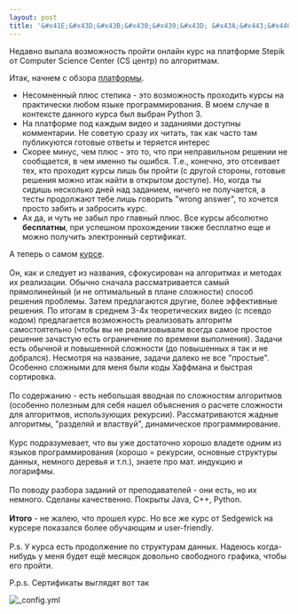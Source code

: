 ```yaml
---
layout: post
title: '&#x41E;&#x43D;&#x43B;&#x430;&#x439;&#x43D; &#x43A;&#x443;&#x440;&#x441;: &#x22;&#x410;&#x43B;&#x433;&#x43E;&#x440;&#x438;&#x442;&#x43C;&#x44B;: &#x442;&#x435;&#x43E;&#x440;&#x438;&#x44F; &#x438; &#x43F;&#x440;&#x430;&#x43A;&#x442;&#x438;&#x43A;&#x430;. &#x41C;&#x435;&#x442;&#x43E;&#x434;&#x44B;&#x22;'
---
```

<p>
	Недавно выпала возможность пройти онлайн курс на платформе Stepik от Computer Science Center (CS центр) по алгоритмам. 
</p>

<p>
	Итак, начнем с обзора <a href = "https://stepik.org">платформы</a>. 
	<ul>
		<li>Несомненный плюс степика - это возможность проходить курсы на практически любом языке программирования. В моем случае в контексте данного курса был выбран Python 3. </li>
		<li>На платформе под каждым видео и заданиями доступны комментарии. Не советую сразу их читать, так как часто там публикуются готовые ответы и теряется интерес </li>
		<li>Скорее минус, чем плюс - это то, что при неправильном решении не сообщается, в чем именно ты ошибся. Т.е., конечно, это отсеивает тех, кто проходит курсы лишь бы пройти (с другой стороны, готовые решения можно итак найти в открытом доступе). Но, когда ты сидишь несколько дней над заданием, ничего не получается, а тесты продолжают тебе лишь говорить "wrong answer", то хочется просто забить и забросить курс. </li>
		<li>Ах да, и чуть не забыл про главный плюс. Все курсы абсолютно <b>бесплатны</b>, при успешном прохождении также бесплатно еще и можно получить электронный сертификат.  </li>
	</ul>
	А теперь о самом <a href = "https://stepik.org/course/217">курсе</a>. <br/><br/>
	Он, как и следует из названия, сфокусирован на алгоритмах и методах их реализации. Обычно сначала рассматривается самый прямолинейный (и не оптимальный в плане сложности) способ решения проблемы. Затем предлагаются другие, более эффективные решения. По итогам в среднем 3-4х теоретических видео (с псевдо кодом) предлагается возможность реализовать алгоритм самостоятельно (чтобы вы не реализовывали всегда самое простое решение зачастую есть ограничение по времени выполнения). Задачи есть обычной и повышенной сложности (до повышенных я так и не добрался). Несмотря на название, задачи далеко не все "простые". Особенно сложными для меня были коды Хаффмана и быстрая сортировка.
	<br/><br/>
	По содержанию - есть небольшая вводная по сложностям алгоритмов (особенно полезным для себя нашел объяснения о расчете сложности для алгоритмов, использующих рекурсии). Рассматриваются жадные алгоритмы, "разделяй и властвуй", динамическое программирование. 
	<br/><br/>
	Курс подразумевает, что вы уже достаточно хорошо владете одним из языков программирования (хорошо = рекурсии, основные структуры данных, немного деревья и т.п.), знаете про мат. индукцию и логарифмы.
	<br/><br/>
	По поводу разбора заданий от преподавателей - они есть, но их немного. Сделаны качественно. Покрыты Java, C++, Python.
	<br/><br/>
	<b>Итого</b> - не жалею, что прошел курс. Но все же курс от Sedgewick на курсере показался более обучающим и user-friendly. 
	<br/><br/>
	P.s. У курса есть продолжение по структурам данных. Надеюсь когда-нибудь у меня будет ещё месяцок довольно свободного графика, чтобы его пройти.

</p>
P.p.s. Сертификаты выглядят вот так


![_config.yml](https://github.com/trthhrtz/PythonStepic/raw/master/PythonBasics/Algorithms1/certificate.png)
